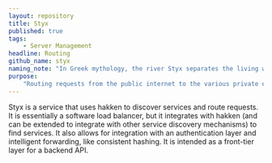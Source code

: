 ```yaml
---
layout: repository
title: Styx
published: true
tags: 
    - Server Management
headline: Routing
github_name: styx
naming_note: "In Greek mythology, the river Styx separates the living world from Hades."
purpose:
    "Routing requests from the public internet to the various private endpoints within Tidepool's backend."
---
```

Styx is a service that uses hakken to discover services and route requests. It is essentially a software load balancer, but it integrates with hakken (and can be extended to integrate with other service discovery mechanisms) to find services. It also allows for integration with an authentication layer and intelligent forwarding, like consistent hashing. It is intended as a front-tier layer for a backend API.
